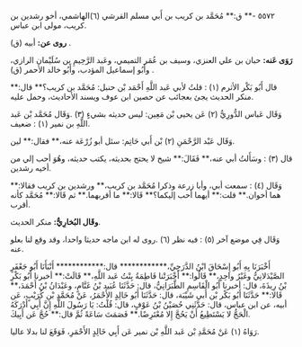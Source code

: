 ٥٥٧٢ -** ق:** مُحَمَّد بن كريب بن أَبي مسلم القرشي (٦)الهاشمي، أخو رشدين بن كريب، مولى ابن عباس.

**روى عن:** أبيه (ق) .

**رَوَى عَنه:** حبان بن علي العنزي، وسيف بن عُمَر التميمي، وعَبد الرَّحِيمِ بن سُلَيْمان الرازي، وأَبُو إسماعيل المؤدب، وأَبُو خالد الأحمر (ق) .

قال أَبُو بَكْر الأثرم (١) : قلتُ لأبي عَبد اللَّهِ أَحْمَد بْن حنبل: مُحَمَّد بن كريب؟** قال:** منكر الحديث يجئ بعجائب عن حصين ابن عوف ويسند الأحاديث، وحمل عليه.

وَقَال عَباس الدُّورِيُّ (٢) عَن يحيى بْن مَعِين: ليس حديثه بشيءٍ (٣) .وَقَال مُحَمَّد بْن عَبد اللَّهِ بن نمير (١) : ضعيف.

وَقَال عَبْد الرَّحْمَنِ (٢) بْن أَبي حَاتِم: سئل أبو زُرْعَة عنه،** فقال:** لين.

قال (٣) : وسَأَلتُ أبي عنه،** فَقَالَ:** شيخ لا يحتج بحديثه، يكتب حديثه، وهُوَ أحب إلي من أخيه رشدين.

وَقَال (٤) : سمعت أبي، وأبا زرعة وذكرا مُحَمَّد بن كريب،** ورشدين بن كريب فقالا:** هما أخوان.** قلت:** أيهما أحب إليكما؟** قَالا:** ما أقربهما.** ثم قَالا:** مُحَمَّد كأنه أقرب.

**وقَال البُخارِيُّ:** منكر الحديث.

وَقَال فِي موضع آخر (٥) : فيه نظر (٦) .روى له ابن ماجه حديثا واحدا، وقد وقع لنا بعلو عنه.

أَخْبَرَنَا بِهِ أَبُو إِسْحَاقَ ابْنُ الدَّرَجِيِّ،************ قال:************ أَنْبَأَنَا أَبُو جَعْفَرٍ الصَّيْدَلانِيُّ وغَيْرُ واحِدٍ،** قَالُوا:** أَخْبَرَتْنا فَاطِمَةُ بِنْتُ عَبد اللَّهِ،** قَالَتْ:** أخبرنا أَبُو بَكْرِ بْنُ رِيذَةَ، قال: أخبرنا أَبُو الْقَاسِمِ الطَّبَرَانِيُّ، قال: حَدَّثَنَا عُبَيد بْنُ غَنَّامٍ، وعَبْدَانُ بْنُ أَحْمَدَ،** قَالا:** حَدَّثَنَا أَبُو بَكْر بْن أَبي شَيْبَة، قال: حَدَّثَنَا أَبُو خَالِدٍ الأَحْمَرُ، عَنْ مُحَمَّدِ بْنِ كُرَيْبٍ، عَن أبيه، عن ابن عباس، قال: حَدَّثَنِي حُصَيْنُ بْنُ عَوْفٍ، قال: قُلْتُ: يَا رَسُولَ اللَّهِ إِنَّ أَبِي أَدْرَكَهُ الْحَجُّ لا يَسْتَطِيعُ أَنْ يَحُجَّ إِلا مُعْتَرِضًا.** فَصَمَتَ سَاعَةً ثُمَّ قال:** حُجَّ عَن أَبِيكَ.

رَوَاهُ (١) عَنْ مُحَمَّدِ بْن عَبد اللَّهِ بْن نمير عَن أَبِي خَالِدٍ الأَحْمَرِ، فَوَقَعَ لنا بدلا عاليا.